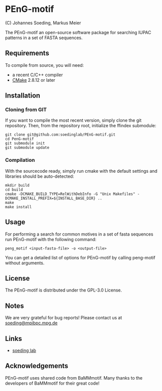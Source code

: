 # PEnG-motif

 (C) Johannes Soeding, Markus Meier
 
The PEnG-motif an open-source software package for searching IUPAC patterns in a set of FASTA sequences.

## Requirements

To compile from source, you will need:
 * a recent C/C++ compiler
 * [CMake](http://cmake.org/) 2.8.12 or later

## Installation

### Cloning from GIT
If you want to compile the most recent version, simply clone the git repository. Then, from the repository root, initialize the ffindex submodule:

	git clone git@github.com:soedinglab/PEnG-motif.git
	cd PenG-motif
	git submodule init
	git submodule update


### Compilation
With the sourcecode ready, simply run cmake with the default settings and libraries should be auto-detected:

	mkdir build
	cd build
	cmake -DCMAKE_BUILD_TYPE=RelWithDebInfo -G "Unix Makefiles" -DCMAKE_INSTALL_PREFIX=${INSTALL_BASE_DIR} ..
	make
	make install


## Usage
For performing a search for common motives in a set of fasta sequences run PEnG-motif with the following command:

	peng_motif <input-fasta-file> -o <output-file>

You can get a detailed list of options for PEnG-motif by calling peng-motif without arguments.


## License

The PEnG-motif is distributed under the GPL-3.0 License.

## Notes

We are very grateful for bug reports! 
Please contact us at soeding@mpibpc.mpg.de

## Links

* [soeding lab](http://www.mpibpc.mpg.de/soeding)


## Acknowledgements
 
PEnG-motif uses shared code from BaMMmotif.
Many thanks to the developers of BaMMmotif for their great code!

